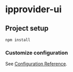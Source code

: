 # ipprovider-ui

## Project setup
```
npm install
```

### Customize configuration
See [Configuration Reference](https://cli.vuejs.org/config/).
